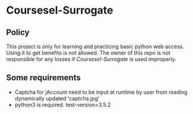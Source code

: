 # Coursesel-Surrogate

## Policy  
This project is only for learning and practicing basic python web access. Using it to get benefits is not allowed. The owner of this repo is not responsible for any losses if *Coursesel-Surrogate* is used improperly.  

## Some requirements  
* Captcha for jAccount need to be input at runtime by user from reading dynamically updated 'captcha.jpg'  
* python3 is required. test-version=3.5.2  

